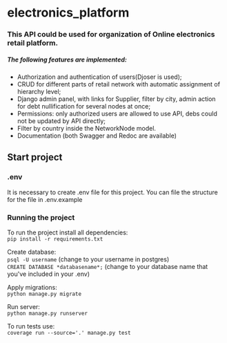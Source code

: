 # electronics_platform

### This API could be used for organization of Online electronics retail platform.

##### The following features are implemented:
* Authorization and authentication of users(Djoser is used);
* CRUD for different parts of retail network with automatic assignment of hierarchy level;
* Django admin panel, with links for Supplier, filter by city, admin action for debt nullification for several nodes at once;
* Permissions: only authorized users are allowed to use API, debs could not be updated by API directly;
* Filter by country inside the NetworkNode model.
* Documentation (both Swagger and Redoc are available)

## Start project

### .env

It is necessary to create .env file for this project. You can file the structure for the file in .env.example

### Running the project

To run the project install all dependencies:\
`pip install -r requirements.txt`

Create database:\
`psql -U username` (change to your username in postgres)\
`CREATE DATABASE *databasename*;` (change to your database name that you've included in your .env)


Apply migrations:\
`python manage.py migrate`

Run server:\
`python manage.py runserver`

To run tests use:\
`coverage run --source='.' manage.py test`
